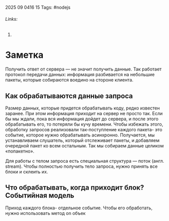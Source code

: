 2025 09 0416 15
Tags: #nodejs 
###### Links: 
1) 
# Заметка
Получить ответ от сервера — не значит получить данные. Так работает протокол передачи данных: информация разбивается на небольшие пакеты, которые собираются воедино на стороне клиента.
## Как обрабатываются данные запроса
Размер данных, которые придется обрабатывать коду, редко известен заранее. При этом информация приходит на сервер не просто так. 
Если бы мы ждали, пока вся информация дойдет до сервера, и после этого обрабатывать его, то потеряли бы кучу времени. Чтобы избежать этого, обработку запросов реализовали так-поступление каждого пакета- это событие, которое нужно обрабатывать асинхронно. Получается, мы устанавливаем слушатель, который отслеживает пакеты, и добавляем очередной пакет ко всем остальным. Так мы собираем данные целиком «попакетно».

Для работы с телом запроса есть специальная структура — поток (англ. stream). Чтобы полностью получить тело запроса, нужно принять все блоки и склеить их.

## Что обрабатывать, когда приходит блок? Событийная модель
Приход каждого блока- отдельное событие. Чтобы его обработать, нужно использовать метод on объек